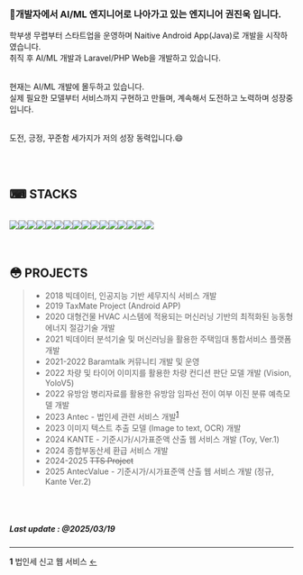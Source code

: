 <br><br>

### 👋개발자에서 AI/ML 엔지니어로 나아가고 있는 엔지니어 권진욱 입니다.<br>
학부생 무렵부터 스타트업을 운영하며 Naitive Android App(Java)로 개발을 시작하였습니다.<br>
취직 후 AI/ML 개발과 Laravel/PHP Web을 개발하고 있습니다.<br>

<br>
현재는 AI/ML 개발에 몰두하고 있습니다.<br>
실제 필요한 모델부터 서비스까지 구현하고 만들며, 계속해서 도전하고 노력하며 성장중입니다.<br>

<br>도전, 긍정, 꾸준함 세가지가 저의 성장 동력입니다.😄

<br><br>

## ⌨ STACKS
<br>
<div style="display:flex; flex-direction:row;">
  <img src="https://img.shields.io/badge/Python-3776AB?style=flat&logo=Python&logoColor=white">
  <img src="https://img.shields.io/badge/Tensorflow-F78000?style=flat&amp;logo=Tensorflow&amp;logoColor=white">
  <img src="https://img.shields.io/badge/Pytorch-E74A2B?style=flat&amp;logo=Pytorch&amp;logoColor=white">
  <img src="https://img.shields.io/badge/OpenCV-00A400?style=flat&amp;logo=OpenCV&amp;logoColor=white">
  <img src="https://img.shields.io/badge/Pandas-120751?style=flat&amp;logo=Pandas&amp;logoColor=white">
  <br>
  <img src="https://img.shields.io/badge/Laravel-FF291A?style=flat&amp;logo=LARAVEL&amp;logoColor=white">
  <img src="https://img.shields.io/badge/PHP-7377AD?style=flat&amp;logo=PHP&amp;logoColor=white">
  <img src="https://img.shields.io/badge/Javascript-F7DF1E?style=flat&logo=Javascript&logoColor=black">
  <img src="https://img.shields.io/badge/CSS3-0077C3?style=flat&logo=CSS3&logoColor=white">
  <img src="https://img.shields.io/badge/HTML5-E96228?style=flat&logo=HTML5&logoColor=white">
  <br>
  <img src="https://img.shields.io/badge/JAVA-007189?style=flat&logo=openjdk&logoColor=white">
  <img src="https://img.shields.io/badge/AndroidStudio-3BD481?style=flat&logo=AndroidStudio&logoColor=white">
  <br>
  <img src="https://img.shields.io/badge/Centos7-AD679B?style=flat&logo=Centos&logoColor=white">
  <img src="https://img.shields.io/badge/Ubuntu-E95420?style=flat&logo=Ubuntu&logoColor=white">
  <br>
  <img src="https://img.shields.io/badge/Mysql-4479A1?style=flat&logo=Mysql&logoColor=white">
  <img src="https://img.shields.io/badge/ETC-61380B?style=flat&logo=ETC&logoColor=white">
</div>
<br><br>

## 😳 PROJECTS
> * 2018 빅데이터, 인공지능 기반 세무지식 서비스 개발
> * 2019 TaxMate Project (Android APP)
> * 2020 대형건물 HVAC 시스템에 적용되는 머신러닝 기반의 최적화된 능동형 에너지 절감기술 개발
> * 2021 빅데이터 분석기술 및 머신러닝을 활용한 주택임대 통합서비스 플랫폼 개발
> * 2021-2022 Baramtalk 커뮤니티 개발 및 운영
> * 2022 차량 및 타이어 이미지를 활용한 차량 컨디션 판단 모델 개발 (Vision, YoloV5)
> * 2022 유방암 병리자료를 활용한 유방암 임파선 전이 여부 이진 분류 예측모델 개발
> * 2023 Antec - 법인세 관련 서비스 개발<sup id="p1">[1](#ps1)</sup>
> * 2023 이미지 텍스트 추출 모델 (Image to text, OCR) 개발
> * 2024 KANTE - 기준시가/시가표준액 산출 웹 서비스 개발 (Toy, Ver.1)
> * 2024 종합부동산세 환급 서비스 개발
> * 2024-2025 ~~TTS Project~~
> * 2025 AntecValue - 기준시가/시가표준액 산출 웹 서비스 개발 (정규, Kante Ver.2)

<br><br>

##### Last update : @2025/03/19


---

<b id="ps1">1</b> 법인세 신고 웹 서비스 [←](#p1)


<!--
**JacobKwon/JacobKwon** is a ✨ _special_ ✨ repository because its `README.md` (this file) appears on your GitHub profile.

Here are some ideas to get you started:

- 🔭 I’m currently working on ...
- 🌱 I’m currently learning ...
- 👯 I’m looking to collaborate on ...
- 🤔 I’m looking for help with ...
- 💬 Ask me about ...
- 📫 How to reach me: ...
- 😄 Pronouns: ...
- ⚡ Fun fact: ...

``` Python3
print("Hello world!");
```
-->

